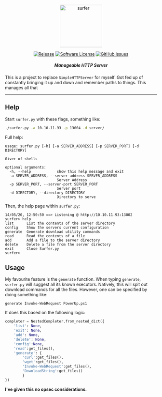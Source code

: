 <p align="center">
  <img alt="surfer" src="https://terrigen-cdn-dev.marvel.com/content/prod/1x/_silversurfer_card.jpg" height="140" />
  <p align="center">
    <a href="https://github.com/mez-0/surfer/releases/latest"><img alt="Release" src="https://img.shields.io/github/release/mez-0/surfer.svg?style=flat-square"></a>
    <a href="https://github.com/mez-0/surfer/blob/master/LICENSE"><img alt="Software License" src="https://img.shields.io/badge/license-MIT-brightgreen.svg?style=flat-square"></a>
    <a href="https://github.com/mez-0/surfer/issues"><img alt="GitHub issues" src="https://img.shields.io/github/issues/mez-0/surfer.svg?style=flat-square"></a>
    </p>
</p>

<h5 align="center"><i>Manageable HTTP Server</i></h5>

This is a project to replace `SimpleHTTPServer` for myself. Got fed up of constantly bringing it up and down and remember paths to things. This manages all that

***

## Help

Start `surfer.py` with these flags, something like:

```bash
./surfer.py -a 10.10.11.93 -p 13004 -d server/
```

Full help:

```
usage: surfer.py [-h] [-a SERVER_ADDRESS] [-p SERVER_PORT] [-d DIRECTORY]

Giver of shells

optional arguments:
  -h, --help            show this help message and exit
  -a SERVER_ADDRESS, --server-address SERVER_ADDRESS
                        Server Address
  -p SERVER_PORT, --server-port SERVER_PORT
                        Server port
  -d DIRECTORY, --directory DIRECTORY
                        Directory to serve
```

Then, the help page within `surfer.py`:
```
14/05/20, 12:50:50 ==> Listening @ http://10.10.11.93:13002
surfer> help                                                                                                                                                                                                       
list      List the contents of the server directory
config    Show the servers current configuration
generate  Generate download utility commands
read      Read the contents of a file
add       Add a file to the server directory
delete    Delete a file from the server directory
exit      Close Surfer.py
surfer>  
```

## Usage

My favourite feature is the `generate` function. When typing `generate`, `surfer.py` will suggest all its known executors. Natively, this will spit out download commands for all the files. However, one can be specified by doing something like:

```
generate Invoke-WebRequest PowerUp.ps1
```

It does this based on the following logic:

```python
completer = NestedCompleter.from_nested_dict({
    'list': None,
    'exit': None,
    'add': None,
    'delete': None,
    'config':None,
    'read':get_files(),
    'generate': {
    	'curl':get_files(),
    	'wget':get_files(),
    	'Invoke-WebRequest':get_files(),
    	'DownloadString':get_files()
    	}
})
```

**I've given this no opsec considerations.**